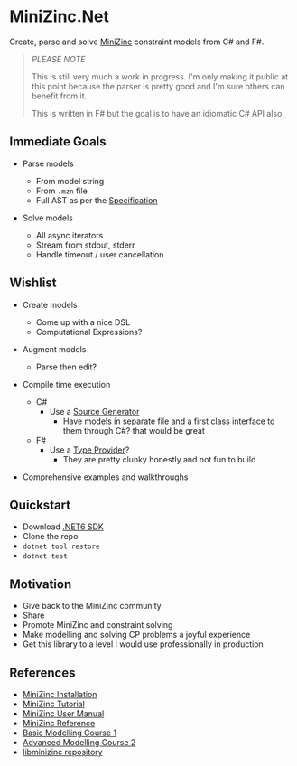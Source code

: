 # MiniZinc.Net

Create, parse and solve [MiniZinc](https://www.minizinc.org/) constraint models from C# and F#.

> *PLEASE NOTE*
> 
> This is still very much a work in progress.  I'm only making it public at this point because the parser is pretty good and I'm
> sure others can benefit from it.
> 
> This is written in F# but the goal is to have
> an idiomatic C# API also


## Immediate Goals

- Parse models
  - From model string
  - From `.mzn` file
  - Full AST as per the [Specification](https://www.minizinc.org/doc-2.7.3/en/spec.html#full-grammar)

- Solve models
  - All async iterators
  - Stream from stdout, stderr
  - Handle timeout / user cancellation

## Wishlist

- Create models
  - Come up with a nice DSL
  - Computational Expressions?

- Augment models
  - Parse then edit?

- Compile time execution

  - C#
    - Use a [Source Generator](https://learn.microsoft.com/en-us/dotnet/csharp/roslyn-sdk/source-generators-overview) 
      - Have models in separate file and a first class interface to them through C#? that would be great
  - F#
    - Use a [Type Provider](https://learn.microsoft.com/en-us/dotnet/fsharp/tutorials/type-providers/)? 
      - They are pretty clunky honestly and not fun to build

- Comprehensive examples and walkthroughs
 
## Quickstart

- Download [.NET6 SDK](https://dotnet.microsoft.com/en-us/download/dotnet/6.0)
- Clone the repo
- `dotnet tool restore`
- `dotnet test`


## Motivation

- Give back to the MiniZinc community
- Share 
- Promote MiniZinc and constraint solving  
- Make modelling and solving CP problems a joyful experience
- Get this library to a level I would use professionally in production


## References

- [MiniZinc Installation](https://www.minizinc.org/doc-2.7.4/en/installation.html)
- [MiniZinc Tutorial](https://www.minizinc.org/doc-2.7.4/en/part_2_tutorial.html)
- [MiniZinc User Manual](https://www.minizinc.org/doc-2.7.4/en/part_3_user_manual.html)
- [MiniZinc Reference](https://www.minizinc.org/doc-2.7.4/en/part_4_reference.html)
- [Basic Modelling Course 1](https://www.coursera.org/learn/basic-modeling)
- [Advanced Modelling Course 2](https://www.coursera.org/learn/advanced-modeling)
- [libminizinc repository](https://github.com/MiniZinc/libminizinc)